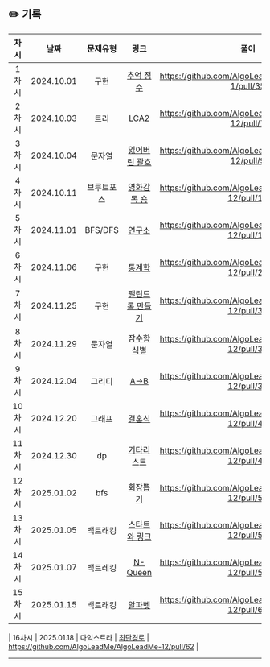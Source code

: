 ## ✏️ 기록

|  차시  |     날짜     |  문제유형   |                                    링크                                     |                         풀이                          |
|:----:|:----------:|:-------:|:-------------------------------------------------------------------------:|:---------------------------------------------------:|
| 1차시  | 2024.10.01 |   구현    | [추억 점수](https://school.programmers.co.kr/learn/courses/30/lessons/176963) | https://github.com/AlgoLeadMe/AlgoLeadMe-1/pull/35  |
| 2차시  | 2024.10.03 |   트리    | [LCA2](https://school.programmers.co.kr/learn/courses/30/lessons/176963)  | https://github.com/AlgoLeadMe/AlgoLeadMe-12/pull/7  |
| 3차시  | 2024.10.04 |   문자열   |              [잃어버린 괄호](https://www.acmicpc.net/problem/1541)              | https://github.com/AlgoLeadMe/AlgoLeadMe-12/pull/9  |
| 4차시  | 2024.10.11 |  브루트포스  |              [영화감독 숌](https://www.acmicpc.net/problem/1436)               | https://github.com/AlgoLeadMe/AlgoLeadMe-12/pull/15 |
| 5차시  | 2024.11.01 | BFS/DFS |               [연구소](https://www.acmicpc.net/problem/14502)                | https://github.com/AlgoLeadMe/AlgoLeadMe-12/pull/17 |
| 6차시  | 2024.11.06 |   구현    |                [통계학](https://www.acmicpc.net/problem/2108)                | https://github.com/AlgoLeadMe/AlgoLeadMe-12/pull/23 |
| 7차시  | 2024.11.25 |   구현    |             [팰린드롬 만들기](https://www.acmicpc.net/problem/1213)              | https://github.com/AlgoLeadMe/AlgoLeadMe-12/pull/31 |
| 8차시  | 2024.11.29 |   문자열   |               [잠수함식별](https://www.acmicpc.net/problem/2671)               | https://github.com/AlgoLeadMe/AlgoLeadMe-12/pull/35 |
| 9차시  | 2024.12.04 |   그리디   |               [A->B](https://www.acmicpc.net/problem/16953)               | https://github.com/AlgoLeadMe/AlgoLeadMe-12/pull/39 |
| 10차시 | 2024.12.20 |   그래프   |                [결혼식](https://www.acmicpc.net/problem/5567)                | https://github.com/AlgoLeadMe/AlgoLeadMe-12/pull/40 |
| 11차시 | 2024.12.30 |   dp    |               [기타리스트](https://www.acmicpc.net/problem/1495)               | https://github.com/AlgoLeadMe/AlgoLeadMe-12/pull/49 |
| 12차시 | 2025.01.02 |   bfs   |               [회장뽑기](https://www.acmicpc.net/problem/2660)                | https://github.com/AlgoLeadMe/AlgoLeadMe-12/pull/50 |
| 13차시 | 2025.01.05 |  백트래킹   |             [스타트와 링크](https://www.acmicpc.net/problem/14889)              | https://github.com/AlgoLeadMe/AlgoLeadMe-12/pull/52 |
| 14차시 | 2025.01.07 |  백트레킹   |              [N-Queen](https://www.acmicpc.net/problem/9663)              | https://github.com/AlgoLeadMe/AlgoLeadMe-12/pull/53 |
| 15차시 | 2025.01.15 |  백트래킹   |                [알파벳](https://www.acmicpc.net/problem/1987)                | https://github.com/AlgoLeadMe/AlgoLeadMe-12/pull/60 |








| 16차시 | 2025.01.18 |  다익스트라   |             [최단경로](https://www.acmicpc.net/problem/1753)              | https://github.com/AlgoLeadMe/AlgoLeadMe-12/pull/62 |


---
